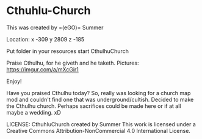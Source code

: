 # Cthuhlu-Church

This was created by =(eGO)= Summer


Location: x -309 y 2809 z -185

Put folder in your resources
start CthulhuChurch


Praise Cthulhu, for he giveth and he taketh.
Pictures: https://imgur.com/a/mXcGir1

Enjoy!

Have you praised Cthulhu today? So, really was looking for a church map mod and couldn't find one that was underground/cultish. Decided to make the Cthulhu church. Perhaps sacrifices could be made here or if at all maybe a wedding. xD

LICENSE:
CthuhluChurch created by Summer
This work is licensed under a Creative Commons Attribution-NonCommercial 4.0 International License.
